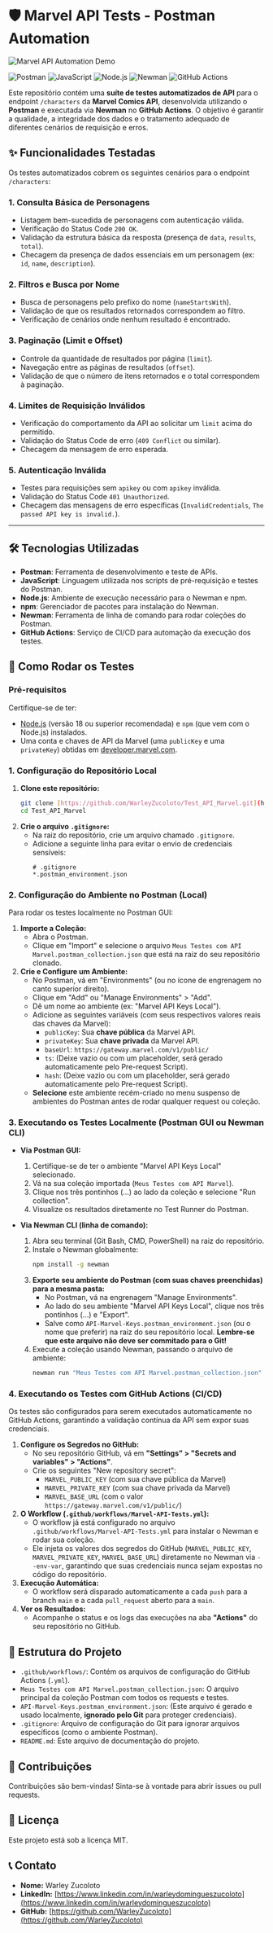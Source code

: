# 🛡️ Marvel API Tests - Postman Automation

![Marvel API Automation Demo](./postmarvelapi.png)

![Postman](https://img.shields.io/badge/Postman-FF6C37?style=for-the-badge&logo=postman&logoColor=white)
![JavaScript](https://img.shields.io/badge/JavaScript-ES6-yellow?style=for-the-badge&logo=javascript&logoColor=black)
![Node.js](https://img.shields.io/badge/Node.js-v18+-brightgreen?style=for-the-badge&logo=node.js&logoColor=white)
![Newman](https://img.shields.io/badge/Newman-CLI-blue?style=for-the-badge&logo=npm&logoColor=white) ![GitHub Actions](https://img.shields.io/badge/GitHub%20Actions-2088FF?style=for-the-badge&logo=github-actions&logoColor=white)

Este repositório contém uma **suíte de testes automatizados de API** para o endpoint `/characters` da **Marvel Comics API**, desenvolvida utilizando o **Postman** e executada via **Newman** no **GitHub Actions**. O objetivo é garantir a qualidade, a integridade dos dados e o tratamento adequado de diferentes cenários de requisição e erros.

## ✨ Funcionalidades Testadas

Os testes automatizados cobrem os seguintes cenários para o endpoint `/characters`:

### 1. **Consulta Básica de Personagens**
- Listagem bem-sucedida de personagens com autenticação válida.
- Verificação do Status Code `200 OK`.
- Validação da estrutura básica da resposta (presença de `data`, `results`, `total`).
- Checagem da presença de dados essenciais em um personagem (ex: `id`, `name`, `description`).

### 2. **Filtros e Busca por Nome**
- Busca de personagens pelo prefixo do nome (`nameStartsWith`).
- Validação de que os resultados retornados correspondem ao filtro.
- Verificação de cenários onde nenhum resultado é encontrado.

### 3. **Paginação (Limit e Offset)**
- Controle da quantidade de resultados por página (`limit`).
- Navegação entre as páginas de resultados (`offset`).
- Validação de que o número de itens retornados e o total correspondem à paginação.

### 4. **Limites de Requisição Inválidos**
- Verificação do comportamento da API ao solicitar um `limit` acima do permitido.
- Validação do Status Code de erro (`409 Conflict` ou similar).
- Checagem da mensagem de erro esperada.

### 5. **Autenticação Inválida**
- Testes para requisições sem `apikey` ou com `apikey` inválida.
- Validação do Status Code `401 Unauthorized`.
- Checagem das mensagens de erro específicas (`InvalidCredentials`, `The passed API key is invalid.`).

---

## 🛠️ Tecnologias Utilizadas

* **Postman**: Ferramenta de desenvolvimento e teste de APIs.
* **JavaScript**: Linguagem utilizada nos scripts de pré-requisição e testes do Postman.
* **Node.js**: Ambiente de execução necessário para o Newman e npm.
* **npm**: Gerenciador de pacotes para instalação do Newman.
* **Newman**: Ferramenta de linha de comando para rodar coleções do Postman.
* **GitHub Actions**: Serviço de CI/CD para automação da execução dos testes.

## 🚀 Como Rodar os Testes

### Pré-requisitos

Certifique-se de ter:
* [Node.js](https://nodejs.org/) (versão 18 ou superior recomendada) e `npm` (que vem com o Node.js) instalados.
* Uma conta e chaves de API da Marvel (uma `publicKey` e uma `privateKey`) obtidas em [developer.marvel.com](https://developer.marvel.com/).

### 1. Configuração do Repositório Local

1.  **Clone este repositório:**
    ```bash
    git clone [https://github.com/WarleyZucoloto/Test_API_Marvel.git](https://github.com/WarleyZucoloto/Test_API_Marvel.git)
    cd Test_API_Marvel
    ```
2.  **Crie o arquivo `.gitignore`:**
    * Na raiz do repositório, crie um arquivo chamado `.gitignore`.
    * Adicione a seguinte linha para evitar o envio de credenciais sensíveis:
        ```
        # .gitignore
        *.postman_environment.json
        ```

### 2. Configuração do Ambiente no Postman (Local)

Para rodar os testes localmente no Postman GUI:

1.  **Importe a Coleção:**
    * Abra o Postman.
    * Clique em "Import" e selecione o arquivo `Meus Testes com API Marvel.postman_collection.json` que está na raiz do seu repositório clonado.
2.  **Crie e Configure um Ambiente:**
    * No Postman, vá em "Environments" (ou no ícone de engrenagem no canto superior direito).
    * Clique em "Add" ou "Manage Environments" > "Add".
    * Dê um nome ao ambiente (ex: "Marvel API Keys Local").
    * Adicione as seguintes variáveis (com seus respectivos valores reais das chaves da Marvel):
        * `publicKey`: Sua **chave pública** da Marvel API.
        * `privateKey`: Sua **chave privada** da Marvel API.
        * `baseUrl`: `https://gateway.marvel.com/v1/public/`
        * `ts`: (Deixe vazio ou com um placeholder, será gerado automaticamente pelo Pre-request Script).
        * `hash`: (Deixe vazio ou com um placeholder, será gerado automaticamente pelo Pre-request Script).
    * **Selecione** este ambiente recém-criado no menu suspenso de ambientes do Postman antes de rodar qualquer request ou coleção.

### 3. Executando os Testes Localmente (Postman GUI ou Newman CLI)

* **Via Postman GUI:**
    1.  Certifique-se de ter o ambiente "Marvel API Keys Local" selecionado.
    2.  Vá na sua coleção importada (`Meus Testes com API Marvel`).
    3.  Clique nos três pontinhos (...) ao lado da coleção e selecione "Run collection".
    4.  Visualize os resultados diretamente no Test Runner do Postman.

* **Via Newman CLI (linha de comando):**
    1.  Abra seu terminal (Git Bash, CMD, PowerShell) na raiz do repositório.
    2.  Instale o Newman globalmente:
        ```bash
        npm install -g newman
        ```
    3.  **Exporte seu ambiente do Postman (com suas chaves preenchidas) para a mesma pasta:**
        * No Postman, vá na engrenagem "Manage Environments".
        * Ao lado do seu ambiente "Marvel API Keys Local", clique nos três pontinhos (...) e "Export".
        * Salve como `API-Marvel-Keys.postman_environment.json` (ou o nome que preferir) na raiz do seu repositório local. **Lembre-se que este arquivo não deve ser commitado para o Git!**
    4.  Execute a coleção usando Newman, passando o arquivo de ambiente:
        ```bash
        newman run "Meus Testes com API Marvel.postman_collection.json" -e "API-Marvel-Keys.postman_environment.json"
        ```

### 4. Executando os Testes com GitHub Actions (CI/CD)

Os testes são configurados para serem executados automaticamente no GitHub Actions, garantindo a validação contínua da API sem expor suas credenciais.

1.  **Configure os Segredos no GitHub:**
    * No seu repositório GitHub, vá em **"Settings" > "Secrets and variables" > "Actions"**.
    * Crie os seguintes "New repository secret":
        * `MARVEL_PUBLIC_KEY` (com sua chave pública da Marvel)
        * `MARVEL_PRIVATE_KEY` (com sua chave privada da Marvel)
        * `MARVEL_BASE_URL` (com o valor `https://gateway.marvel.com/v1/public/`)
2.  **O Workflow (`.github/workflows/Marvel-API-Tests.yml`):**
    * O workflow já está configurado no arquivo `.github/workflows/Marvel-API-Tests.yml` para instalar o Newman e rodar sua coleção.
    * Ele injeta os valores dos segredos do GitHub (`MARVEL_PUBLIC_KEY`, `MARVEL_PRIVATE_KEY`, `MARVEL_BASE_URL`) diretamente no Newman via `--env-var`, garantindo que suas credenciais nunca sejam expostas no código do repositório.
3.  **Execução Automática:**
    * O workflow será disparado automaticamente a cada `push` para a branch `main` e a cada `pull_request` aberto para a `main`.
4.  **Ver os Resultados:**
    * Acompanhe o status e os logs das execuções na aba **"Actions"** do seu repositório no GitHub.

## 📁 Estrutura do Projeto

* `.github/workflows/`: Contém os arquivos de configuração do GitHub Actions (`.yml`).
* `Meus Testes com API Marvel.postman_collection.json`: O arquivo principal da coleção Postman com todos os requests e testes.
* `API-Marvel-Keys.postman_environment.json`: (Este arquivo é gerado e usado localmente, **ignorado pelo Git** para proteger credenciais).
* `.gitignore`: Arquivo de configuração do Git para ignorar arquivos específicos (como o ambiente Postman).
* `README.md`: Este arquivo de documentação do projeto.

## 🤝 Contribuições

Contribuições são bem-vindas! Sinta-se à vontade para abrir issues ou pull requests.

## 📄 Licença

Este projeto está sob a licença MIT.

## 📞 Contato

* **Nome:** Warley Zucoloto
* **LinkedIn:** [https://www.linkedin.com/in/warleydomingueszucoloto](https://www.linkedin.com/in/warleydomingueszucoloto)
* **GitHub:** [https://github.com/WarleyZucoloto](https://github.com/WarleyZucoloto)
